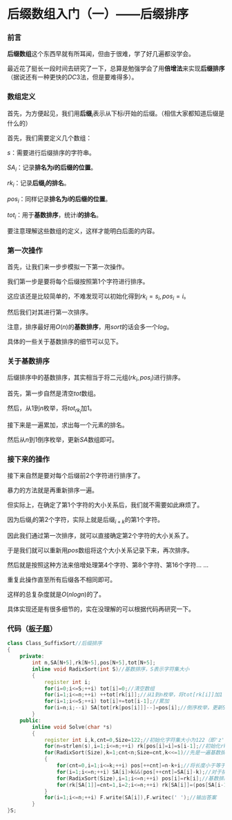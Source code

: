 # 后缀数组入门（一）——后缀排序

### 前言

**后缀数组**这个东西早就有所耳闻，但由于很难，学了好几遍都没学会。

最近花了挺长一段时间去研究了一下，总算是勉强学会了用**倍增法**来实现**后缀排序**（据说还有一种更快的$DC3$法，但是要难得多）。

### 数组定义

首先，为方便起见，我们用**后缀**$_i$表示从下标$i$开始的后缀。（相信大家都知道后缀是什么的）

首先，我们需要定义几个数组：

$s$：需要进行后缀排序的字符串。

$SA_i$：记录**排名为$i$的后缀的位置**。

$rk_i$：记录**后缀$_i$的排名**。

$pos_i$：同样记录**排名为$i$的后缀的位置**。

$tot_i$：用于**基数排序**，统计$i$**的排名**。

要注意理解这些数组的定义，这样才能明白后面的内容。

### 第一次操作

首先，让我们来一步步模拟一下第一次操作。

我们第一步是要将每个后缀按照第$1$个字符进行排序。

这应该还是比较简单的，不难发现可以初始化得到$rk_i=s_i,pos_i=i$。

然后我们对其进行第一次排序。

注意，排序最好用$O(n)$的**基数排序**，用$sort$的话会多一个$log$。

具体的一些关于基数排序的细节可以见下。

### 关于基数排序

后缀排序中的基数排序，其实相当于将二元组$(rk_i,pos_i)$进行排序。

首先，第一步自然是清空$tot$数组。

然后，从$1$到$n$枚举，将$tot_{rk_i}$加$1$。

接下来是一遍累加，求出每一个元素的排名。

然后从$n$到$1$倒序枚举，更新$SA$数组即可。

### 接下来的操作

接下来自然是要对每个后缀前$2$个字符进行排序了。

暴力的方法就是再重新排序一遍。

但实际上，在确定了第$1$个字符的大小关系后，我们就不需要如此麻烦了。

因为后缀$_i$的第$2$个字符，实际上就是后缀$_{i+k}$的第$1$个字符。

因此我们通过第一次排序，就可以直接确定第$2$个字符的大小关系了。

于是我们就可以重新用$pos$数组将这个大小关系记录下来，再次排序。

然后就是按照这种方法来倍增处理第$4$个字符、第$8$个字符、第$16$个字符... ...

重复此操作直至所有后缀各不相同即可。

这样的总复杂度就是$O(nlogn)$的了。

具体实现还是有很多细节的，实在没理解的可以根据代码再研究一下。

### 代码（[板子题](https://www.luogu.org/problemnew/show/P3809)）

```cpp
class Class_SuffixSort//后缀排序
{
    private:
        int n,SA[N+5],rk[N+5],pos[N+5],tot[N+5];
        inline void RadixSort(int S)//基数排序，S表示字符集大小
        {
            register int i;
            for(i=0;i<=S;++i) tot[i]=0;//清空数组
            for(i=1;i<=n;++i) ++tot[rk[i]];//从1到n枚举，将tot[rk[i]]加1
            for(i=1;i<=S;++i) tot[i]+=tot[i-1];//累加
            for(i=n;i;--i) SA[tot[rk[pos[i]]]--]=pos[i];//倒序枚举，更新SA数组
        }
    public:
        inline void Solve(char *s)
        {
            register int i,k,cnt=0,Size=122;//初始化字符集大小为122（即'z'的ASCII码）
            for(n=strlen(s),i=1;i<=n;++i) rk[pos[i]=i]=s[i-1];//初始化rk数组和pos数组
            for(RadixSort(Size),k=1;cnt<n;Size=cnt,k<<=1)//先是一遍基数排序，然后倍增枚举k，直至所有后缀各不相同
            {
                for(cnt=0,i=1;i<=k;++i) pos[++cnt]=n-k+i;//将长度小于等于k的后缀先加入数组中，此时的cnt相当于计数器
                for(i=1;i<=n;++i) SA[i]>k&&(pos[++cnt]=SA[i]-k);//对于排名大于k的字符串，将其加入数组中
                for(RadixSort(Size),i=1;i<=n;++i) pos[i]=rk[i];//基数排序一遍，然后将rk数组的值全部赋值给pos数组
                for(rk[SA[1]]=cnt=1,i=2;i<=n;++i) rk[SA[i]]=(pos[SA[i-1]]^pos[SA[i]]||pos[SA[i-1]+k]^pos[SA[i]+k])?++cnt:cnt;//利用SA数组来得到rk，此时的cnt存储不同的字符串个数，从而得到排名
            }
            for(i=1;i<=n;++i) F.write(SA[i]),F.writec(' ');//输出答案
        }
}S;
```